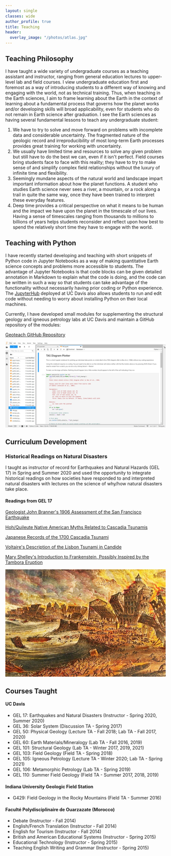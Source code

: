 ```yaml
---
layout: single
classes: wide
author_profile: true
title: Teaching
header:
  overlay_image: "/photos/atlas.jpg"
---
```


## Teaching Philosophy ##

I have taught a wide variety of undergraduate courses as a teaching assistant and instructor, ranging from general education lectures to upper-level lab and field courses. I view undergraduate education first and foremost as a way of introducing students to a different way of knowing and engaging with the world, not as technical training. Thus, when teaching in the Earth sciences, I aim to frame learning about the Earth in the context of learning about a fundamental process that governs how the planet works and/or developing skills will broad applicability, even for students who do not remain in Earth science after graduation. I see the Earth sciences as having several fundamental lessons to teach any undergraduate student:

1. We have to try to solve and move forward on problems with incomplete data and considerable uncertainty. The fragmented nature of the geologic record and irreproducibility of most long-term Earth processes provides great training for working with uncertainty.
2. We usually have limited time and resources to solve any given problem but still have to do the best we can, even if it isn't perfect. Field courses bring students face to face with this reality; they have to try to make sense of and simplify complex field relationships without the luxury of infinite time and flexibility.
3. Seemingly mundane aspects of the natural world and landscape impart important information about how the planet functions. A student who studies Earth science never sees a river, a mountain, or a rock along a trail in quite the same way, once they have been trained to interpret these everyday features.
4. Deep time provides a critical perspective on what it means to be human and the impact we have upon the planet in the timescale of our lives. Having a sense of timescales ranging from thousands to millions to billions of years helps students reconsider and reflect upon how best to spend the relatively short time they have to engage with the world.

## Teaching with Python ##

I have recently started developing and teaching with short snippets of Python code in Jupyter Notebooks as a way of making quantitative Earth science concepts and problems more accessible to students. The advantage of Jupyter Notebooks is that code blocks can be given detailed annotation in Markdown to explain what the code is doing, and the code can be written in such a way so that students can take advantage of the functionality without necessarily having prior coding or Python experience. The [JupyterHub](https://jupyter.libretexts.org/) deployed at UC Davis also allows students to run and edit code without needing to worry about installing Python on their local machines.

Currently, I have developed small modules for supplementing the structural geology and igneous petrology labs at UC Davis and maintain a GitHub repository of the modules:

[Geoteach GitHub Repository](https://github.com/dyvasey/geoteach)

![TAS Plotter in Jupyter Notebook Form](/photos/python.JPG)

## Curriculum Development ##

### Historical Readings on Natural Disasters ###

I taught as instructor of record for Earthquakes and Natural Hazards (GEL 17) in Spring and Summer 2020 and used the opportunity to integrate historical readings on how societies have responded to and interpreted natural disasters with lectures on the science of why/how natural disasters take place.

#### Readings from GEL 17 ####

[Geologist John Branner's 1906 Assessment of the San Francisco Earthquake](/pdfs/branner.pdf)

[Hoh/Quileute Native American Myths Related to Cascadia Tsunamis](/pdfs/flood.pdf)

[Japanese Records of the 1700 Cascadia Tsunami](/pdfs/orphan.pdf)

[Voltaire's Description of the Lisbon Tsunami in Candide](/pdfs/candide.pdf)

[Mary Shelley's Introduction to Frankenstein, Possibly Inspired by the Tambora Eruption](/pdfs/frankenstein.pdf)

![1755 Lisbon Earthquake](/photos/lisbon.jpg)

## Courses Taught ##

#### UC Davis ####

* GEL 17: Earthquakes and Natural Disasters (Instructor - Spring 2020, Summer 2020)
* GEL 36: Solar System (Discussion TA - Spring 2017)
* GEL 50: Physical Geology (Lecture TA - Fall 2018; Lab TA - Fall 2017, 2020)
* GEL 60: Earth Materials/Mineralogy (Lab TA - Fall 2016, 2019)
* GEL 101: Structural Geology (Lab TA - Winter 2017, 2019, 2021)
* GEL 103: Field Geology (Field TA - Spring 2018)
* GEL 105: Igneous Petrology (Lecture TA - Winter 2020; Lab TA - Spring 2021)
* GEL 106: Metamorphic Petrology (Lab TA - Spring 2019)
* GEL 110: Summer Field Geology (Field TA - Summer 2017, 2018, 2019)

#### Indiana University Geologic Field Station ####

* G429: Field Geology in the Rocky Mountains (Field TA - Summer 2016)

#### Faculté Polydisciplinaire de Ouarzazate (Morocco) ####

* Debate (Instructor - Fall 2014)
* English/French Translation (Instructor - Fall 2014)
* English for Tourism (Instructor - Fall 2014)
* British and American Educational Systems (Instructor - Spring 2015)
* Educational Technology (Instructor - Spring 2015)
* Teaching English Writing and Grammar (Instructor - Spring 2015)

